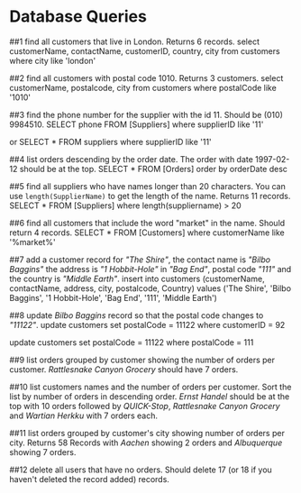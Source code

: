 # Database Queries

##1 find all customers that live in London. Returns 6 records.
select customerName, contactName, customerID, country, city from customers
where city like 'london'

##2 find all customers with postal code 1010. Returns 3 customers.
select customerName, postalcode, city 
from customers
where postalCode like '1010'

##3 find the phone number for the supplier with the id 11. Should be (010) 9984510.
SELECT phone 
FROM [Suppliers]
where supplierID like '11'

or
SELECT * 
FROM suppliers
where supplierID like '11'

##4 list orders descending by the order date. The order with date 1997-02-12 should be at the top.
SELECT * FROM [Orders]
order by orderDate desc

##5 find all suppliers who have names longer than 20 characters. You can use `length(SupplierName)` to get the length of the name. Returns 11 records.
SELECT * FROM [Suppliers]
where length(suppliername) > 20

##6 find all customers that include the word "market" in the name. Should return 4 records.
SELECT * FROM [Customers]
where customerName like '%market%'

##7 add a customer record for _"The Shire"_, the contact name is _"Bilbo Baggins"_ the address is _"1 Hobbit-Hole"_ in _"Bag End"_, postal code _"111"_ and the country is _"Middle Earth"_.
insert into customers (customerName, contactName, address, city, postalcode, Country)
values ('The Shire', 'Bilbo Baggins', '1 Hobbit-Hole', 'Bag End', '111', 'Middle Earth')

##8 update _Bilbo Baggins_ record so that the postal code changes to _"11122"_.
update customers
set postalCode = 11122
where customerID = 92

update customers
set postalCode = 11122
where postalCode = 111

##9 list orders grouped by customer showing the number of orders per customer. _Rattlesnake Canyon Grocery_ should have 7 orders.

##10 list customers names and the number of orders per customer. Sort the list by number of orders in descending order. _Ernst Handel_ should be at the top with 10 orders followed by _QUICK-Stop_, _Rattlesnake Canyon Grocery_ and _Wartian Herkku_ with 7 orders each.

##11 list orders grouped by customer's city showing number of orders per city. Returns 58 Records with _Aachen_ showing 2 orders and _Albuquerque_ showing 7 orders.

##12 delete all users that have no orders. Should delete 17 (or 18 if you haven't deleted the record added) records.


